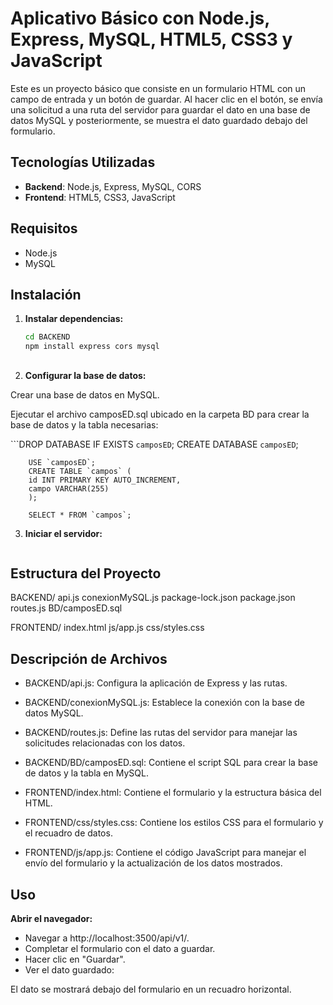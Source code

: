 # Aplicativo Básico con Node.js, Express, MySQL, HTML5, CSS3 y JavaScript

Este es un proyecto básico que consiste en un formulario HTML con un campo de entrada y un botón de guardar. Al hacer clic en el botón, se envía una solicitud a una ruta del servidor para guardar el dato en una base de datos MySQL y posteriormente, se muestra el dato guardado debajo del formulario.

## Tecnologías Utilizadas

- **Backend**: Node.js, Express, MySQL, CORS
- **Frontend**: HTML5, CSS3, JavaScript

## Requisitos

- Node.js
- MySQL

## Instalación

1. **Instalar dependencias:**

   ```bash
   cd BACKEND
   npm install express cors mysql

## 
2. **Configurar la base de datos:**

Crear una base de datos en MySQL.

Ejecutar el archivo camposED.sql ubicado en la carpeta BD para crear la base de datos y la tabla necesarias:

   ```DROP DATABASE IF EXISTS `camposED`;
        CREATE DATABASE `camposED`;

        USE `camposED`;
        CREATE TABLE `campos` (
        id INT PRIMARY KEY AUTO_INCREMENT,
        campo VARCHAR(255)
        );

        SELECT * FROM `campos`;

3. **Iniciar el servidor:**

   ```npm start

## Estructura del Proyecto

 BACKEND/
   api.js
   conexionMySQL.js
   package-lock.json
   package.json
   routes.js
   BD/camposED.sql


 FRONTEND/
   index.html
   js/app.js
   css/styles.css

## Descripción de Archivos
- BACKEND/api.js: Configura la aplicación de Express y las rutas.
- BACKEND/conexionMySQL.js: Establece la conexión con la base de datos MySQL.
- BACKEND/routes.js: Define las rutas del servidor para manejar las solicitudes relacionadas con los datos.
- BACKEND/BD/camposED.sql: Contiene el script SQL para crear la base de datos y la tabla en MySQL.

- FRONTEND/index.html: Contiene el formulario y la estructura básica del HTML.
- FRONTEND/css/styles.css: Contiene los estilos CSS para el formulario y el recuadro de datos.
- FRONTEND/js/app.js: Contiene el código JavaScript para manejar el envío del formulario y la actualización de los datos mostrados.


## Uso
**Abrir el navegador:**
- Navegar a http://localhost:3500/api/v1/.
- Completar el formulario con el dato a guardar.
- Hacer clic en "Guardar".
- Ver el dato guardado:

El dato se mostrará debajo del formulario en un recuadro horizontal.